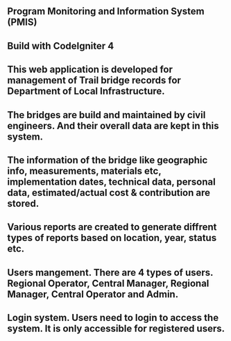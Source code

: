 ## Program Monitoring and Information System (PMIS)
## Build with CodeIgniter 4
## This web application is developed for management of Trail bridge records for Department of Local Infrastructure.
## The bridges are build and maintained by civil engineers. And their overall data are kept in this system.
## The information of the bridge like geographic info, measurements, materials etc, implementation dates, technical data, personal data, estimated/actual cost & contribution are stored.
## Various reports are created to generate diffrent types of reports based on location, year, status etc.
## Users mangement. There are 4 types of users. Regional Operator, Central Manager, Regional Manager, Central Operator and Admin.
## Login system. Users need to login to access the system. It is only accessible for registered users.
